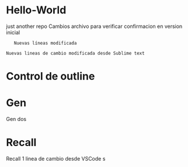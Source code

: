 # Hello-World
just another repo
    Cambios archivo para verificar confirmacion en version inicial

       Nuevas líneas modificada

    Nuevas lineas de cambio modificada desde Sublime text

# Control de outline



# Gen
Gen dos
# Recall
Recall 1 linea de cambio desde VSCode s